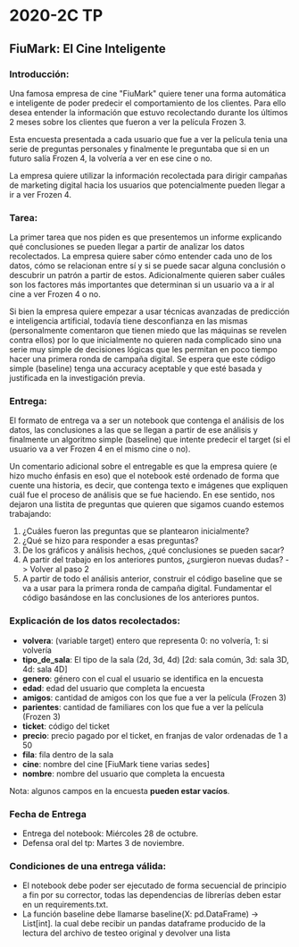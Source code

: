 # 2020-2C TP
## FiuMark: El Cine Inteligente

### Introducción:
Una famosa empresa de cine "FiuMark" quiere tener una forma automática e inteligente de
poder predecir el comportamiento de los clientes.
Para ello desea entender la información que estuvo recolectando durante los últimos 2 meses
sobre los clientes que fueron a ver la película Frozen 3.


Esta encuesta presentada a cada usuario que fue a ver la película tenia una serie de preguntas
personales y finalmente le preguntaba que si en un futuro salía Frozen 4, la volvería a ver
en ese cine o no.


La empresa quiere utilizar la información recolectada para dirigir campañas de marketing digital
hacia los usuarios que potencialmente pueden llegar a ir a ver Frozen 4.

### Tarea:

La primer tarea que nos piden es que presentemos un informe explicando qué conclusiones se pueden
llegar a partir de analizar los datos recolectados. La empresa quiere saber cómo entender cada
uno de los datos, cómo se relacionan entre sí y si se puede sacar alguna conclusión o descubrir
un patrón a partir de estos. Adicionalmente quieren saber cuáles son los factores más importantes
que determinan si un usuario va a ir al cine a ver Frozen 4 o no.


Si bien la empresa quiere empezar a usar técnicas avanzadas de predicción e inteligencia artificial,
todavía tiene desconfianza en las mismas (personalmente comentaron que tienen miedo que las máquinas
se revelen contra ellos) por lo que inicialmente no quieren nada complicado sino una serie muy simple
de decisiones lógicas que les permitan en poco tiempo hacer una primera ronda de campaña digital. Se
espera que este código simple (baseline) tenga una accuracy aceptable y que esté basada y justificada
en la investigación previa.


### Entrega:
El formato de entrega va a ser un notebook que contenga el análisis de los datos, las conclusiones a
las que se llegan a partir de ese análisis y finalmente un algoritmo simple (baseline) que intente
predecir el target (si el usuario va a ver Frozen 4 en el mismo cine o no).


Un comentario adicional sobre el entregable es que la empresa quiere (e hizo mucho énfasis en eso)
que el notebook esté ordenado de forma que cuente una historia, es decir, que contenga texto e imágenes que
expliquen cuál fue el proceso de análisis que se fue haciendo. En ese sentido, nos dejaron una listita
de preguntas que quieren que sigamos cuando estemos trabajando:
1. ¿Cuáles fueron las preguntas que se plantearon inicialmente?
2. ¿Qué se hizo para responder a esas preguntas?
3. De los gráficos y análisis hechos, ¿qué conclusiones se pueden sacar?
4. A partir del trabajo en los anteriores puntos, ¿surgieron nuevas dudas? -> Volver al paso 2
5. A partir de todo el análisis anterior, construir el código baseline que se va a usar para la
primera ronda de campaña digital. Fundamentar el código basándose en las conclusiones de los
anteriores puntos.

### Explicación de los datos recolectados:
- **volvera**: (variable target) entero que representa 0: no volvería, 1: si volvería
- **tipo_de_sala**: El tipo de la sala (2d, 3d, 4d) [2d: sala común, 3d: sala 3D, 4d: sala 4D]
- **genero**: género con el cual el usuario se identifica en la encuesta
- **edad**: edad del usuario que completa la encuesta
- **amigos**: cantidad de amigos con los que fue a ver la película (Frozen 3)
- **parientes**: cantidad de familiares con los que fue a ver la película (Frozen 3)
- **ticket**: código del ticket
- **precio**: precio pagado por el ticket, en franjas de valor ordenadas de 1 a 50
- **fila**: fila dentro de la sala
- **cine**: nombre del cine [FiuMark tiene varias sedes]
- **nombre**: nombre del usuario que completa la encuesta

Nota: algunos campos en la encuesta **pueden estar vacíos**.


### Fecha de Entrega
- Entrega del notebook: Miércoles 28 de octubre.
- Defensa oral del tp: Martes 3 de noviembre.

### Condiciones de una entrega válida:
- El notebook debe poder ser ejecutado de forma secuencial de principio a fin por su corrector, todas las dependencias de librerías
deben estar en un requirements.txt.
- La función baseline debe llamarse baseline(X: pd.DataFrame) -> List[int].
la cual debe recibir un pandas dataframe producido de la lectura del archivo de testeo original y devolver una lista

